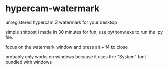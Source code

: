 # hypercam-watermark
unregistered hypercam 2 watermark for your desktop


simple shitpost i made in 30 minutes for fun, use pythonw.exe to run the .py file.

focus on the watermark window and press alt + f4 to close


probably only works on windows because it uses the "System" font bundled with windows
